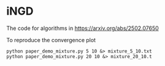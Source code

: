 # iNGD
The code for algorithms in https://arxiv.org/abs/2502.07650

To reproduce the convergence plot 
```shell
python paper_demo_mixture.py 5 10 &> mixture_5_10.txt
python paper_demo_mixture.py 20 10 &> mixture_20_10.t
```
